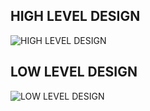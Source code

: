 
## HIGH LEVEL DESIGN
![HIGH LEVEL DESIGN ](https://user-images.githubusercontent.com/86190217/125584051-1eceba1c-bdad-401d-9c56-bd5851c6b4ad.jpg)

## LOW LEVEL DESIGN
![LOW LEVEL DESIGN](https://user-images.githubusercontent.com/86190217/125598785-47231c7b-6c07-422e-8a08-11cca6f3cfcf.jpg)
